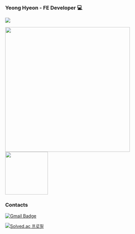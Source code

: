 
### Yeong Hyeon - FE Developer 💻
  
<a href="https://hits.seeyoufarm.com"><img src="https://hits.seeyoufarm.com/api/count/incr/badge.svg?url=https%3A%2F%2Fgithub.com%2Fkyhyun&count_bg=%238A8C94&title_bg=%234B4B4B&icon=&icon_color=%23FFFFFF&title=hits&edge_flat=false"/></a>

<div algin="center">
  <a align="left" href="https://github.com/anuraghazra/github-readme-stats" />
    <img width="400px" src="https://github-readme-stats.vercel.app/api?username=kyhyun&hide=stars&show_icons=true&count_private=true&theme=tokyonight" />
  </a>
  <img height="137px" src="https://github-readme-stats.vercel.app/api/top-langs/?username=kyhyun&layout=compact&langs_count=5&theme=tokyonight" />
</div>

### Contacts

[![Gmail Badge](https://img.shields.io/badge/Gmail-6492DE?style=flat-square&logo=Gmail&logoColor=white&link=mailto:k29176@gmail.com)](mailto:k29176@gmail.com)

[![Solved.ac
프로필](http://mazassumnida.wtf/api/mini/generate_badge?boj=k29176)](https://solved.ac/k29176)
